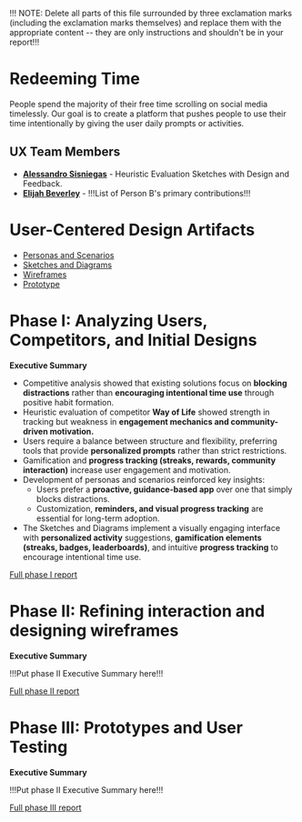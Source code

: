 !!! NOTE: Delete all parts of this file surrounded by three exclamation marks (including the exclamation marks themselves) and replace them with the appropriate content -- they are only instructions and shouldn't be in your report!!!

# Redeeming Time

People spend the majority of their free time scrolling on social media timelessly. Our goal is to create a platform that pushes people to use their time intentionally by giving the user daily prompts or activities.

## UX Team Members

* **[Alessandro Sisniegas](https://usabilityengineering.github.io/ux-journal-alessandrosisniegas/)** - Heuristic Evaluation Sketches with Design and Feedback.
* **[Elijah Beverley](https://usabilityengineering.github.io/ux-journal-elijahbeverley/)** - !!!List of Person B's primary contributions!!!


# User-Centered Design Artifacts

* [Personas and Scenarios](personas/)
* [Sketches and Diagrams](sketches/)
* [Wireframes](wireframes/)
* [Prototype](#)

# Phase I: Analyzing Users, Competitors, and Initial Designs

**Executive Summary**

- Competitive analysis showed that existing solutions focus on **blocking distractions** rather than **encouraging intentional time use** through positive habit formation.  
- Heuristic evaluation of competitor **Way of Life** showed strength in tracking but weakness in **engagement mechanics and community-driven motivation.**  
- Users require a balance between structure and flexibility, preferring tools that provide **personalized prompts** rather than strict restrictions.  
- Gamification and **progress tracking (streaks, rewards, community interaction)** increase user engagement and motivation.  
- Development of personas and scenarios reinforced key insights:  
  - Users prefer a **proactive, guidance-based app** over one that simply blocks distractions.  
  - Customization, **reminders, and visual progress tracking** are essential for long-term adoption.  
- The Sketches and Diagrams implement a visually engaging interface with **personalized activity** suggestions, **gamification elements (streaks, badges, leaderboards)**, and intuitive **progress tracking** to encourage intentional time use.

[Full phase I report](phaseI/)

# Phase II: Refining interaction and designing wireframes

**Executive Summary**

!!!Put phase II Executive Summary here!!!

[Full phase II report](phaseII/)

# Phase III: Prototypes and User Testing

**Executive Summary**

!!!Put phase II Executive Summary here!!!

[Full phase III report](phaseIII/)
